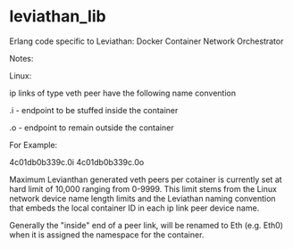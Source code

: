 # leviathan_lib
Erlang code specific to Leviathan: Docker Container Network Orchestrator

Notes:


Linux:

ip links of type veth peer have the following name convention

<container id>.<leviathan peer number>i   - endpoint to be stuffed
inside the container

<container id>.<leviathan peer number>o   - endpoint to remain
outside the container

For Example:

4c01db0b339c.0i
4c01db0b339c.0o

Maximum Levianthan generated veth peers per cotainer is currently set
at hard limit of 10,000 ranging from 0-9999.  This limit stems from
the Linux network device name length limits and the Leviathan naming
convention that embeds the local container ID in each ip link peer
device name.

Generally the "inside" end of a peer link, will be renamed to
Eth<leviathan peer number> (e.g. Eth0) when it is assigned the
namespace for the container.

